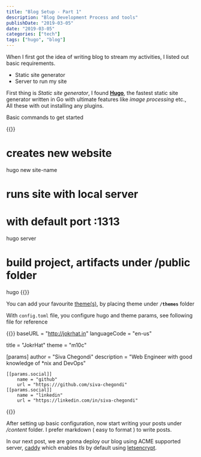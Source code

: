 ```yaml
---
title: "Blog Setup - Part 1"
description: "Blog Development Process and tools"
publishDate: "2019-03-05"
date: "2019-03-05"
categories: ["tech"]
tags: ["hugo", "blog"]
---
```


When I first got the idea of writing blog to stream my activities, I listed out basic requirements.

- Static site generator
- Server to run my site

First thing is _Static site generator_, I found **[Hugo](https://gohugo.io)**, the fastest static site generator written in Go with ultimate features like _image processing_ etc.,  
All these with out installing any plugins.

Basic commands to get started

{{<highlight bash>}}
# creates new website
hugo new site-name

# runs site with local server
# with default port :1313
hugo server

# build project, artifacts under /public folder
hugo
{{</highlight>}} 

You can add your favourite [theme(s)](https://themes.gohugo.io), by placing theme under **`/themes`** folder

With `config.toml` file, you configure hugo and theme params, see following file for reference

{{<highlight toml>}}
baseURL = "http://jokrhat.in"
languageCode = "en-us"

title = "JokrHat"
theme = "m10c"

[params]
	author = "Siva Chegondi"
	description = "Web Engineer with good knowledge of *nix and DevOps"

	[[params.social]]
		name = "github"
		url = "https:///github.com/siva-chegondi"
	[[params.social]]
		name = "linkedin"
		url = "https://linkedin.com/in/siva-chegondi"
{{</highlight>}}

After setting up basic configuration, now start writing your posts under _/content_ folder. I prefer markdown ( easy to format ) to write posts.

In our next post, we are gonna deploy our blog using ACME supported server, [caddy](https://caddyserver.org) which enables _tls_ by default using [letsencrypt](https://letsencrypt.org).
